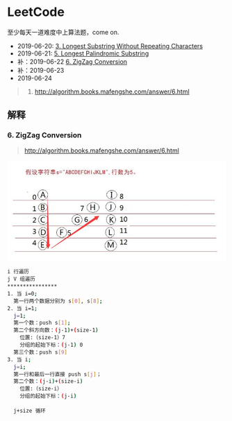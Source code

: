 # LeetCode

至少每天一道难度中上算法题，come on.

- 2019-06-20: [3. Longest Substring Without Repeating Characters](https://leetcode.com/problems/longest-substring-without-repeating-characters/)
- 2019-06-21: [5. Longest Palindromic Substring](https://leetcode.com/problems/longest-palindromic-substring/submissions/)
- 补：2019-06-22 [6. ZigZag Conversion](https://leetcode.com/problems/zigzag-conversion/)
- 补：2019-06-23 []()
- 2019-06-24 []()

> 1. http://algorithm.books.mafengshe.com/answer/6.html

## 解释
### 6. ZigZag Conversion
> http://algorithm.books.mafengshe.com/answer/6.html  

  <img src="assets/6-1.png" />

  ```bash
  i 行遍历
  j V 组遍历
  ****************
  1. 当 i=0;
    第一行两个数据分别为 s[0], s[8];
  2. 当 i=1;
    j=1;
    第一个数：push s[1];
    第二个斜方向数：(j-1)+(size-1)
      位置:（size-1）7
      分组的起始下标：(j-1) 0
    第三个数：push s[9]
  3. 当 i;
    j=i;
    第一行和最后一行直接 push s[j]；
    第二个数：(j-i)+(size-i)
      位置:（size-i）
      分组的起始下标：(j-i)

    j+size 循环
  ```



